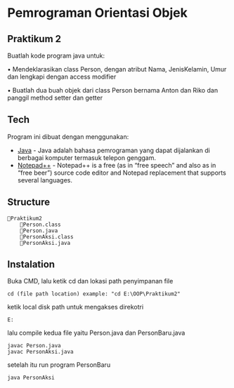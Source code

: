 # Pemrograman Orientasi Objek
## Praktikum 2
Buatlah kode program java untuk:

• Mendeklarasikan class Person, dengan atribut Nama,
JenisKelamin, Umur dan lengkapi dengan access modifier

• Buatlah dua buah objek dari class Person bernama Anton
dan Riko dan panggil method setter dan getter

## Tech
Program ini dibuat dengan menggunakan:
- [Java](https://www.java.com/) - Java adalah bahasa pemrograman yang dapat dijalankan di berbagai komputer termasuk telepon genggam.
- [Notepad++](https://notepad-plus-plus.org/) - Notepad++ is a free (as in “free speech” and also as in “free beer”) source code editor and Notepad replacement that supports several languages.

## Structure
```
📁Praktikum2
    📄Person.class
    📄Person.java
    📄PersonAksi.class
    📄PersonAksi.java
```

## Instalation
Buka CMD, lalu ketik cd dan lokasi path penyimpanan file
```
cd (file path location) example: "cd E:\OOP\Praktikum2"
```
ketik local disk path untuk mengakses direkotri
```
E:
```
lalu compile kedua file yaitu Person.java dan PersonBaru.java
```
javac Person.java
javac PersonAksi.java
```
setelah itu run program PersonBaru
```
java PersonAksi
```
